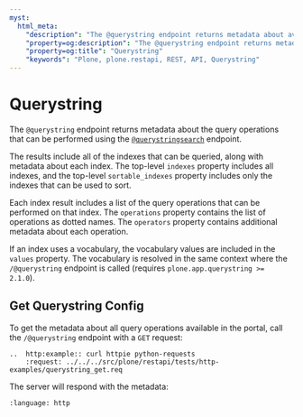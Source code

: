 ```yaml
---
myst:
  html_meta:
    "description": "The @querystring endpoint returns metadata about available query operations."
    "property=og:description": "The @querystring endpoint returns metadata about available query operations."
    "property=og:title": "Querystring"
    "keywords": "Plone, plone.restapi, REST, API, Querystring"
---
```


# Querystring

The `@querystring` endpoint returns metadata about the query operations that can be performed using the [`@querystringsearch`](querystringsearch) endpoint.

The results include all of the indexes that can be queried, along with metadata about each index.
The top-level `indexes` property includes all indexes, and the top-level `sortable_indexes` property includes only the indexes that can be used to sort.

Each index result includes a list of the query operations that can be performed on that index.
The `operations` property contains the list of operations as dotted names.
The `operators` property contains additional metadata about each operation.

If an index uses a vocabulary, the vocabulary values are included in the `values` property.
The vocabulary is resolved in the same context where the `/@querystring` endpoint is called (requires `plone.app.querystring >= 2.1.0`).

## Get Querystring Config

To get the metadata about all query operations available in the portal, call the `/@querystring` endpoint with a `GET` request:

```{eval-rst}
..  http:example:: curl httpie python-requests
    :request: ../../../src/plone/restapi/tests/http-examples/querystring_get.req
```

The server will respond with the metadata:

```{literalinclude} ../../../src/plone/restapi/tests/http-examples/querystring_get.resp
:language: http
```
